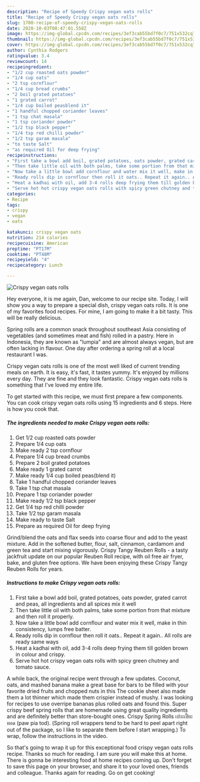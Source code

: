 ```yaml
---
description: "Recipe of Speedy Crispy vegan oats rolls"
title: "Recipe of Speedy Crispy vegan oats rolls"
slug: 1700-recipe-of-speedy-crispy-vegan-oats-rolls
date: 2020-10-03T08:47:01.558Z
image: https://img-global.cpcdn.com/recipes/3ef3cab55bd7f0c7/751x532cq70/crispy-vegan-oats-rolls-recipe-main-photo.jpg
thumbnail: https://img-global.cpcdn.com/recipes/3ef3cab55bd7f0c7/751x532cq70/crispy-vegan-oats-rolls-recipe-main-photo.jpg
cover: https://img-global.cpcdn.com/recipes/3ef3cab55bd7f0c7/751x532cq70/crispy-vegan-oats-rolls-recipe-main-photo.jpg
author: Cynthia Rodgers
ratingvalue: 3.4
reviewcount: 14
recipeingredient:
- "1/2 cup roasted oats powder"
- "1/4 cup oats"
- "2 tsp cornflour"
- "1/4 cup bread crumbs"
- "2 boil grated potatoes"
- "1 grated carrot"
- "1/4 cup boiled peasblend it"
- "1 handful chopped coriander leaves"
- "1 tsp chat masala"
- "1 tsp coriander powder"
- "1/2 tsp black pepper"
- "1/4 tsp red chilli powder"
- "1/2 tsp garam masala"
- "to taste Salt"
- "as required Oil for deep frying"
recipeinstructions:
- "First take a bowl add boil, grated potatoes, oats powder, grated carrot and peas, all ingredients and all spices mix it well"
- "Then take little oil with both palms, take some portion from that mixture and then roll it properly."
- "Now take a little bowl add cornflour and water mix it well, make in thin consistency, lumps free batter."
- "Ready rolls dip in cornflour then roll it oats.. Repeat it again.. All rolls are ready same ways"
- "Heat a kadhai with oil, add 3-4 rolls deep frying them till golden brown in colour and crispy."
- "Serve hot hot crispy vegan oats rolls with spicy green chutney and tomato sauce."
categories:
- Recipe
tags:
- crispy
- vegan
- oats

katakunci: crispy vegan oats 
nutrition: 214 calories
recipecuisine: American
preptime: "PT17M"
cooktime: "PT48M"
recipeyield: "4"
recipecategory: Lunch

---
```



![Crispy vegan oats rolls](https://img-global.cpcdn.com/recipes/3ef3cab55bd7f0c7/751x532cq70/crispy-vegan-oats-rolls-recipe-main-photo.jpg)

Hey everyone, it is me again, Dan, welcome to our recipe site. Today, I will show you a way to prepare a special dish, crispy vegan oats rolls. It is one of my favorites food recipes. For mine, I am going to make it a bit tasty. This will be really delicious.

Spring rolls are a common snack throughout southeast Asia consisting of vegetables (and sometimes meat and fish) rolled in a pastry. Here in Indonesia, they are known as &#34;lumpia&#34; and are almost always vegan, but are often lacking in flavour. One day after ordering a spring roll at a local restaurant I was.

Crispy vegan oats rolls is one of the most well liked of current trending meals on earth. It is easy, it's fast, it tastes yummy. It's enjoyed by millions every day. They are fine and they look fantastic. Crispy vegan oats rolls is something that I've loved my entire life.


To get started with this recipe, we must first prepare a few components. You can cook crispy vegan oats rolls using 15 ingredients and 6 steps. Here is how you cook that.

<!--inarticleads1-->

##### The ingredients needed to make Crispy vegan oats rolls:

1. Get 1/2 cup roasted oats powder
1. Prepare 1/4 cup oats
1. Make ready 2 tsp cornflour
1. Prepare 1/4 cup bread crumbs
1. Prepare 2 boil grated potatoes
1. Make ready 1 grated carrot
1. Make ready 1/4 cup boiled peas(blend it)
1. Take 1 handful chopped coriander leaves
1. Take 1 tsp chat masala
1. Prepare 1 tsp coriander powder
1. Make ready 1/2 tsp black pepper
1. Get 1/4 tsp red chilli powder
1. Take 1/2 tsp garam masala
1. Make ready to taste Salt
1. Prepare as required Oil for deep frying


Grind/blend the oats and flax seeds into coarse flour and add to the yeast mixture. Add in the softened butter, flour, salt, cinnamon, cardamom and green tea and start mixing vigorously. Crispy Tangy Reuben Rolls - a tasty jackfruit update on our popular Reuben Roll recipe, with oil free air fryer, bake, and gluten free options. We have been enjoying these Crispy Tangy Reuben Rolls for years. 

<!--inarticleads2-->

##### Instructions to make Crispy vegan oats rolls:

1. First take a bowl add boil, grated potatoes, oats powder, grated carrot and peas, all ingredients and all spices mix it well
1. Then take little oil with both palms, take some portion from that mixture and then roll it properly.
1. Now take a little bowl add cornflour and water mix it well, make in thin consistency, lumps free batter.
1. Ready rolls dip in cornflour then roll it oats.. Repeat it again.. All rolls are ready same ways
1. Heat a kadhai with oil, add 3-4 rolls deep frying them till golden brown in colour and crispy.
1. Serve hot hot crispy vegan oats rolls with spicy green chutney and tomato sauce.


A while back, the original recipe went through a few updates. Coconut, oats, and mashed banana make a great base for bars to be filled with your favorite dried fruits and chopped nuts in this The cookie sheet also made them a lot thinner which made them crispier instead of mushy. I was looking for recipes to use overripe bananas plus rolled oats and found this. Super crispy beef spring rolls that are homemade using great quality ingredients and are definitely better than store-bought ones. Crispy Spring Rolls เปาะเปี๊ยะทอด (paw pia tod). (Spring roll wrappers tend to be hard to peel apart right out of the package, so I like to separate them before I start wrapping.) To wrap, follow the instructions in the video. 

So that's going to wrap it up for this exceptional food crispy vegan oats rolls recipe. Thanks so much for reading. I am sure you will make this at home. There is gonna be interesting food at home recipes coming up. Don't forget to save this page on your browser, and share it to your loved ones, friends and colleague. Thanks again for reading. Go on get cooking!
